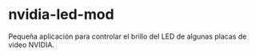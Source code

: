 # nvidia-led-mod
Pequeña aplicación para controlar el brillo del LED de algunas placas de video NVIDIA.
